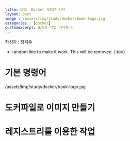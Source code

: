 ```yaml
---  
title: CH3. Docker 새로운 시작
layout: post   
image : /assets/img/study/docker/book-logo.jpg
categories : [docker]
customexcerpt: 도커로 작업 시작하기!
---
```


<span class = "alert g">작성자 : 정지우</span>

<!-- 아래 2줄은 목차를 나타내기 위한 심볼이니 건들지 말아 주세요 -->
* random line to make it work. This will be removed.
{:toc} 

# 기본 명령어

/assets/img/study/docker/book-logo.jpg
# 도커파일로 이미지 만들기

# 레지스트리를 이용한 작업